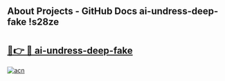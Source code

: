 ## About Projects - GitHub Docs ai-undress-deep-fake !s28ze

# <h2><a href="https://andorid.site?title=ai-undress-deep-fake&ref=14PRO">🔗👉 🔴 ai-undress-deep-fake</a></h2>

[![acn](https://github.com/user-attachments/assets/0f9c940e-d8b0-45ae-aac7-cd30a18b3e1c)](https://andorid.site?title=ai-undress-deep-fake&ref=14PRO)

